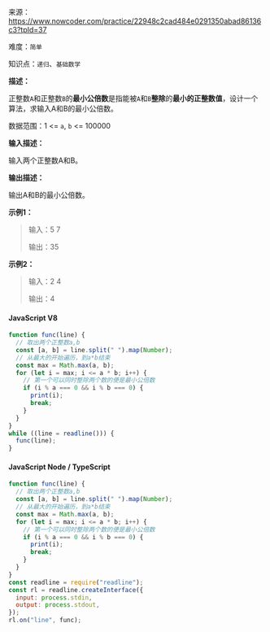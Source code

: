 来源：<https://www.nowcoder.com/practice/22948c2cad484e0291350abad86136c3?tpId=37>

难度：`简单`

知识点：`递归`、`基础数学`

**描述：**

正整数`A`和正整数`B`的**最小公倍数**是指能被`A`和`B`**整除**的**最小的正整数值**，设计一个算法，求输入A和B的最小公倍数。

数据范围：1 <= `a`, `b` <= 100000

**输入描述：**

输入两个正整数A和B。

**输出描述：**

输出A和B的最小公倍数。

**示例1：**

> 输入：5 7
>
> 输出：35

**示例2：**

> 输入：2 4
>
> 输出：4

<!-- tabs:start -->

#### **JavaScript V8**

```javascript
function func(line) {
  // 取出两个正整数a,b
  const [a, b] = line.split(" ").map(Number);
  // 从最大的开始遍历，到a*b结束
  const max = Math.max(a, b);
  for (let i = max; i <= a * b; i++) {
    // 第一个可以同时整除两个数的便是最小公倍数
    if (i % a === 0 && i % b === 0) {
      print(i);
      break;
    }
  }
}
while ((line = readline())) {
  func(line);
}
```

#### **JavaScript Node / TypeScript**

```javascript
function func(line) {
  // 取出两个正整数a,b
  const [a, b] = line.split(" ").map(Number);
  // 从最大的开始遍历，到a*b结束
  const max = Math.max(a, b);
  for (let i = max; i <= a * b; i++) {
    // 第一个可以同时整除两个数的便是最小公倍数
    if (i % a === 0 && i % b === 0) {
      print(i);
      break;
    }
  }
}
const readline = require("readline");
const rl = readline.createInterface({
  input: process.stdin,
  output: process.stdout,
});
rl.on("line", func);
```

<!-- tabs:end -->

